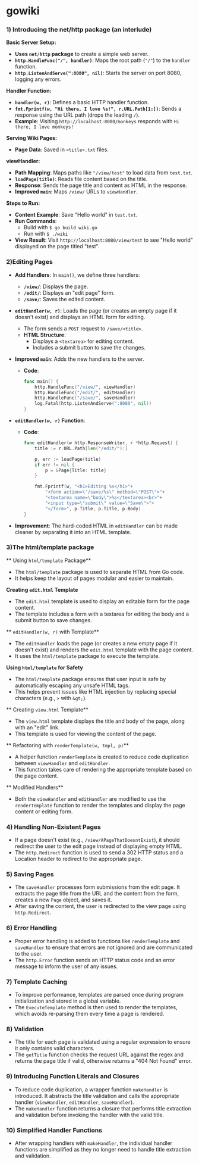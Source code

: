 # gowiki

### **1) Introducing the net/http package (an interlude)**

**Basic Server Setup:**

- **Uses `net/http` package** to create a simple web server.
- **`http.HandleFunc("/", handler)`**: Maps the root path (`"/"`) to the `handler` function.
- **`http.ListenAndServe(":8080", nil)`**: Starts the server on port 8080, logging any errors.


**Handler Function:**

- **`handler(w, r)`**: Defines a basic HTTP handler function.
- **`fmt.Fprintf(w, "Hi there, I love %s!", r.URL.Path[1:])`**: Sends a response using the URL path (drops the leading `/`).
 - **Example**: Visiting `http://localhost:8080/monkeys` responds with `Hi there, I love monkeys!`


**Serving Wiki Pages:**

- **Page Data**: Saved in `<title>.txt` files.

**viewHandler:**
- **Path Mapping**: Maps paths like `"/view/test"` to load data from `test.txt`.
- **`loadPage(title)`**: Reads file content based on the title.
- **Response**: Sends the page title and content as HTML in the response.
- **Improved `main`**: Maps `/view/` URLs to `viewHandler`.

**Steps to Run:**

- **Content Example**: Save "Hello world" in `test.txt`.
- **Run Commands**:
  - Build with `$ go build wiki.go`
  - Run with `$ ./wiki`
- **View Result**: Visit `http://localhost:8080/view/test` to see "Hello world" displayed on the page titled "test".


### **2)Editing Pages**
- **Add Handlers**: In `main()`, we define three handlers:
  - **`/view/`**: Displays the page.
  - **`/edit/`**: Displays an "edit page" form.
  - **`/save/`**: Saves the edited content.

- **`editHandler(w, r)`**: Loads the page (or creates an empty page if it doesn't exist) and displays an HTML form for editing.
  - The form sends a `POST` request to `/save/<title>`.
  - **HTML Structure**: 
    - Displays a `<textarea>` for editing content.
    - Includes a submit button to save the changes.

- **Improved `main`**: Adds the new handlers to the server.
  - **Code**:
    ```go
    func main() {
        http.HandleFunc("/view/", viewHandler)
        http.HandleFunc("/edit/", editHandler)
        http.HandleFunc("/save/", saveHandler)
        log.Fatal(http.ListenAndServe(":8080", nil))
    }
    ```

- **`editHandler(w, r)` Function**:
  - **Code**:
    ```go
    func editHandler(w http.ResponseWriter, r *http.Request) {
        title := r.URL.Path[len("/edit/"):]

        p, err := loadPage(title)
        if err != nil {
            p = &Page{Title: title}
        }

        fmt.Fprintf(w, "<h1>Editing %s</h1>"+
            "<form action=\"/save/%s\" method=\"POST\">"+
            "<textarea name=\"body\">%s</textarea><br>"+
            "<input type=\"submit\" value=\"Save\">"+
            "</form>", p.Title, p.Title, p.Body)
    }
    ```

- **Improvement**: The hard-coded HTML in `editHandler` can be made cleaner by separating it into an HTML template.
  
### **3)The html/template package**
  
** Using `html/template` Package**
- The `html/template` package is used to separate HTML from Go code.
- It helps keep the layout of pages modular and easier to maintain.

**Creating `edit.html` Template**
- The `edit.html` template is used to display an editable form for the page content.
- The template includes a form with a textarea for editing the body and a submit button to save changes.

** `editHandler(w, r)` with Template**
- The `editHandler` loads the page (or creates a new empty page if it doesn't exist) and renders the `edit.html` template with the page content.
- It uses the `html/template` package to execute the template.

**Using `html/template` for Safety**
- The `html/template` package ensures that user input is safe by automatically escaping any unsafe HTML tags.
- This helps prevent issues like HTML injection by replacing special characters (e.g., `>` with `&gt;`).

** Creating `view.html` Template**
- The `view.html` template displays the title and body of the page, along with an "edit" link.
- This template is used for viewing the content of the page.

** Refactoring with `renderTemplate(w, tmpl, p)`**
- A helper function `renderTemplate` is created to reduce code duplication between `viewHandler` and `editHandler`.
- This function takes care of rendering the appropriate template based on the page content.

** Modified Handlers**
- Both the `viewHandler` and `editHandler` are modified to use the `renderTemplate` function to render the templates and display the page content or editing form.

### **4) Handling Non-Existent Pages**
- If a page doesn't exist (e.g., `/view/APageThatDoesntExist`), it should redirect the user to the edit page instead of displaying empty HTML.
- The `http.Redirect` function is used to send a 302 HTTP status and a Location header to redirect to the appropriate page.

### **5) Saving Pages**
- The `saveHandler` processes form submissions from the edit page. It extracts the page title from the URL and the content from the form, creates a new `Page` object, and saves it.
- After saving the content, the user is redirected to the view page using `http.Redirect`.

### **6) Error Handling**
- Proper error handling is added to functions like `renderTemplate` and `saveHandler` to ensure that errors are not ignored and are communicated to the user.
- The `http.Error` function sends an HTTP status code and an error message to inform the user of any issues.

### **7) Template Caching**
- To improve performance, templates are parsed once during program initialization and stored in a global variable. 
- The `ExecuteTemplate` method is then used to render the templates, which avoids re-parsing them every time a page is rendered.

### **8) Validation**
- The title for each page is validated using a regular expression to ensure it only contains valid characters.
- The `getTitle` function checks the request URL against the regex and returns the page title if valid, otherwise returns a "404 Not Found" error.

### **9) Introducing Function Literals and Closures**
- To reduce code duplication, a wrapper function `makeHandler` is introduced. It abstracts the title validation and calls the appropriate handler (`viewHandler`, `editHandler`, `saveHandler`).
- The `makeHandler` function returns a closure that performs title extraction and validation before invoking the handler with the valid title.

### **10) Simplified Handler Functions**
- After wrapping handlers with `makeHandler`, the individual handler functions are simplified as they no longer need to handle title extraction and validation.


 
